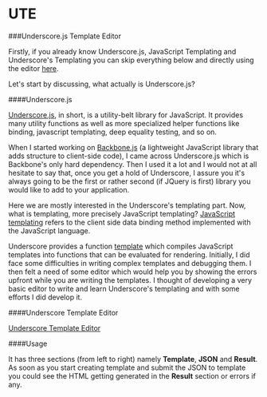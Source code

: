 UTE
===

###Underscore.js Template Editor

Firstly, if you already know Underscore.js, JavaScript Templating and Underscore's Templating you can skip everything below and directly using the editor [here](http://niranjan-borawake.github.io/ute). 

Let's start by discussing, what actually is Underscore.js?

####Underscore.js

[Underscore.js](http://underscorejs.org/), in short, is a utility-belt library for JavaScript. It provides many utility functions as well as more specialized helper functions like binding, javascript templating, deep equality testing, and so on.

When I started working on [Backbone.js](http://backbonejs.org/) (a lightweight JavaScript library that adds structure to client-side code), I came across Underscore.js which is Backbone's only hard dependency. Then I used it a lot and I would not at all hesitate to say that, once you get a hold of Underscore, I assure you it's always going to be the first or rather second (if JQuery is first) library you would like to add to your application.

Here we are mostly interested in the Underscore's templating part. 
Now, what is templating, more precisely JavaScript templating? [JavaScript templating](http://en.wikipedia.org/wiki/JavaScript_templating) refers to the client side data binding method implemented with the JavaScript language.

Underscore provides a function [template](http://underscorejs.org/#template) which compiles JavaScript templates into functions that can be evaluated for rendering. Initially, I did face some difficulties in writing complex templates and debugging them. I then felt a need of some editor which would help you by showing the errors upfront while you are writing the templates. I thought of developing a very basic editor to write and learn Underscore's templating and with some efforts I did develop it.

####Underscore Template Editor

[Underscore Template Editor](http://niranjan-borawake.github.io/ute)

####Usage

It has three sections (from left to right) namely **Template**, **JSON** and **Result**. As soon as you start creating template and submit the JSON to template you could see the HTML getting generated in the **Result** section or errors if any.
